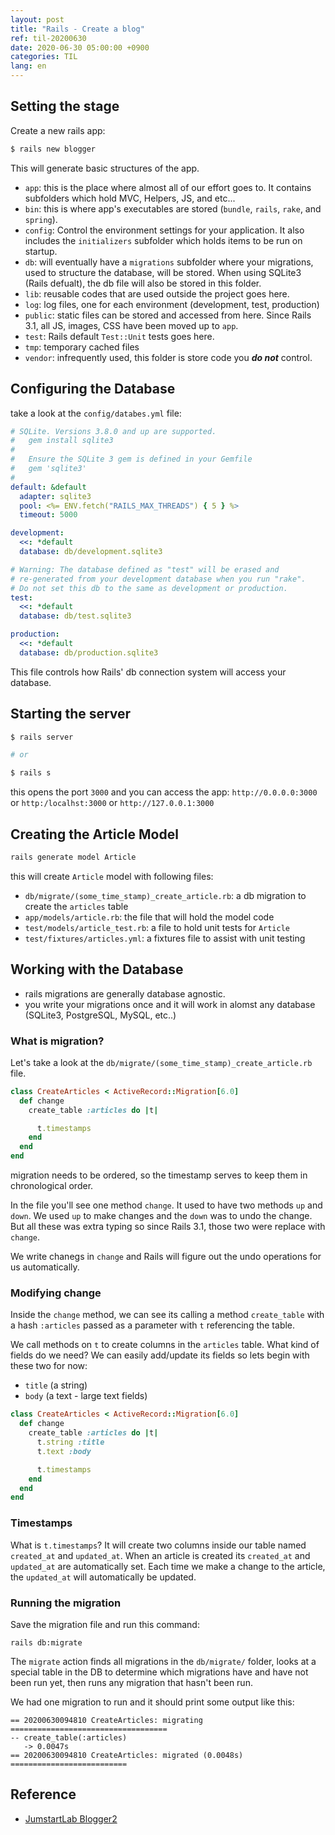 ```yaml
---
layout: post
title: "Rails - Create a blog"
ref: til-20200630
date: 2020-06-30 05:00:00 +0900
categories: TIL
lang: en
---
```


## Setting the stage

Create a new rails app:

```bash
$ rails new blogger
```

This will generate basic structures of the app.
- `app`: this is the place where almost all of our effort goes to. It contains subfolders which hold MVC, Helpers, JS, and etc...
- `bin`: this is where app's executables are stored (`bundle`, `rails`, `rake`, and `spring`).
- `config`: Control the environment settings for your application. It also includes the `initializers` subfolder which holds items to be run on startup.
- `db`: will eventually have a `migrations` subfolder where your migrations, used to structure the database, will be stored. When using SQLite3 (Rails defualt), the db file will also be stored in this folder.
- `lib`: reusable codes that are used outside the project goes here.
- `log`: log files, one for each environment (development, test, production)
- `public`: static files can be stored and accessed from here. Since Rails 3.1, all JS, images, CSS have been moved up to `app`.
- `test`: Rails default `Test::Unit` tests goes here.
- `tmp`: temporary cached files
- `vendor`: infrequently used, this folder is store code you **_do not_** control.

## Configuring the Database
take a look at the `config/databes.yml` file:
```yml
# SQLite. Versions 3.8.0 and up are supported.
#   gem install sqlite3
#
#   Ensure the SQLite 3 gem is defined in your Gemfile
#   gem 'sqlite3'
#
default: &default
  adapter: sqlite3
  pool: <%= ENV.fetch("RAILS_MAX_THREADS") { 5 } %>
  timeout: 5000

development:
  <<: *default
  database: db/development.sqlite3

# Warning: The database defined as "test" will be erased and
# re-generated from your development database when you run "rake".
# Do not set this db to the same as development or production.
test:
  <<: *default
  database: db/test.sqlite3

production:
  <<: *default
  database: db/production.sqlite3
```

This file controls how Rails' db connection system will access your database.

## Starting the server
```bash
$ rails server

# or

$ rails s
```

this opens the port `3000` and you can access the app:
`http://0.0.0.0:3000` or `http:/localhst:3000` or `http://127.0.0.1:3000`

## Creating the Article Model
```bash
rails generate model Article
```

this will create `Article` model with following files:
- `db/migrate/(some_time_stamp)_create_article.rb`: a db migration to create the `articles` table
- `app/models/article.rb`: the file that will hold the model code
- `test/models/article_test.rb`: a file to hold unit tests for `Article`
- `test/fixtures/articles.yml`: a fixtures file to assist with unit testing

## Working with the Database
- rails migrations are generally database agnostic.
- you write your migrations once and it will work in alomst any database (SQLite3, PostgreSQL, MySQL, etc..)

### What is migration?
Let's take a look at the `db/migrate/(some_time_stamp)_create_article.rb` file.

```rb
class CreateArticles < ActiveRecord::Migration[6.0]
  def change
    create_table :articles do |t|

      t.timestamps
    end
  end
end
```

migration needs to be ordered, so the timestamp serves to keep them in chronological order.

In the file you'll see one method `change`. It used to have two methods `up` and `down`. We used `up` to make changes and the `down` was to undo the change. But all these was extra typing so since Rails 3.1, those two were replace with `change`. 

We write chanegs in `change` and Rails will figure out the undo operations for us automatically.

### Modifying change

Inside the `change` method, we can see its calling a method `create_table` with a hash `:articles` passed as a parameter with `t` referencing the table.

We call methods on `t` to create columns in the `articles` table. What kind of fields do we need? We can easily add/update its fields so lets begin with these two for now:
- `title` (a string)
- `body` (a text - large text fields)

```rb
class CreateArticles < ActiveRecord::Migration[6.0]
  def change
    create_table :articles do |t|
      t.string :title
      t.text :body

      t.timestamps
    end
  end
end
```

### Timestamps
What is `t.timestamps`? It will create two columns inside our table named `created_at` and `updated_at`.
When an article is created its `created_at` and `updated_at` are automatically set. Each time we make a change
to the article, the `updated_at` will automatically be updated.

### Running the migration

Save the migration file and run this command:

```
rails db:migrate
```

The `migrate` action finds all migrations in the `db/migrate/` folder, looks at a special table in the DB to determine which migrations have and have not been run yet, then runs any migration that hasn't been run.

We had one migration to run and it should print some output like this:
```
== 20200630094810 CreateArticles: migrating ===================================
-- create_table(:articles)
   -> 0.0047s
== 20200630094810 CreateArticles: migrated (0.0048s) ==========================
```

<div class="divider"></div>

## Reference
- [JumstartLab Blogger2](http://tutorials.jumpstartlab.com/projects/blogger.html)
